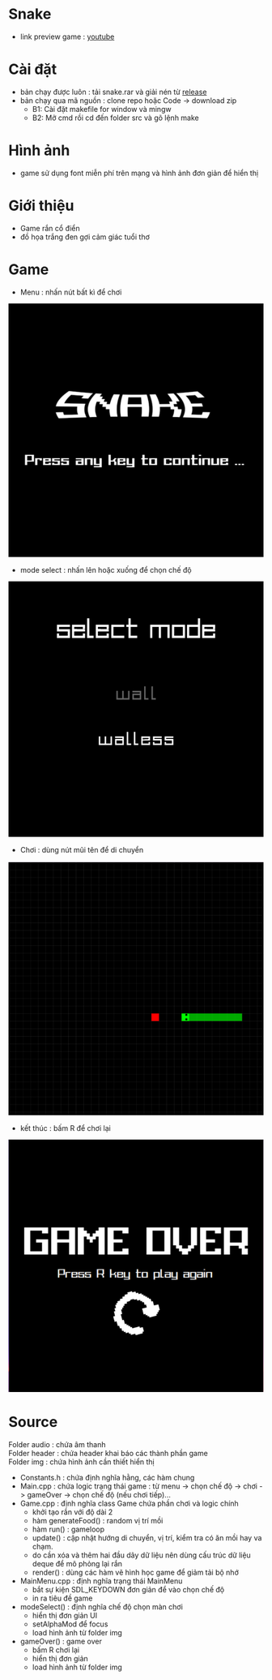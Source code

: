 # Snake
- link preview game : [youtube](https://www.youtube.com/watch?v=Unx1dosIpzY)
# Cài đặt
- bản chạy được luôn : tải snake.rar và giải nén từ [release](https://github.com/quanganh16705/quang_teo/releases/tag/release)
- bản chạy qua mã nguồn : clone repo hoặc Code -> download zip </br>
  - B1: Cài đặt makefile for window và mingw </br>
  - B2: Mở cmd rồi  cd đến folder src và gõ lệnh make
# Hình ảnh 
- game sử dụng font miễn phí trên mạng và hình ảnh đơn giản để hiển thị
# Giới thiệu
- Game rắn cổ điển 
- đồ họa trắng đen gợi cảm giác tuổi thơ
# Game
- Menu : nhấn nút bất kì để chơi

<div style="text-align: center;">

![menu](src/readme/menu.png)

</div>

- mode select : nhấn lên hoặc xuống để chọn chế độ
  
<div style="text-align: center;">

![rule](src/readme/mode.png)

</div>

- Chơi : dùng nút mũi tên để di chuyển
  
<div style="text-align: center;">

![play](src/readme/play.png)

</div>

- kết thúc : bấm R để chơi lại

<div style="text-align: center;">

![gameover](src/readme/gameOver.png)

</div>

# Source
Folder audio : chứa âm thanh</br>
Folder header : chứa header khai báo các thành phần game</br>
Folder img : chứa hình ảnh cần thiết hiển thị</br>
- Constants.h : chứa định nghĩa hằng, các hàm chung</br>
- Main.cpp : chứa logic trạng thái game : từ menu -> chọn chế độ -> chơi -> gameOver -> chọn chế độ (nếu chơi tiếp)...</br>
- Game.cpp : định nghĩa class Game chứa phần chơi và logic chính
  - khởi tạo rắn với độ dài 2
  - hàm generateFood() : random vị trí mồi
  - hàm run() : gameloop
  - update() : cập nhật hướng di chuyển, vị trí, kiểm tra có ăn mồi hay va chạm.
  - do cần xóa và thêm hai đầu dãy dữ liệu nên dùng cấu trúc dữ liệu deque để mô phỏng lại rắn
  - render() : dùng các hàm vẽ hình học game để giảm tải bộ nhớ</br>
- MainMenu.cpp : định nghĩa trạng thái MainMenu
  - bắt sự kiện SDL_KEYDOWN đơn giản để vào chọn chế độ
  - in ra tiêu đề game</br>
- modeSelect() : định nghĩa chế độ chọn màn chơi
  - hiển thị đơn giản UI
  - setAlphaMod để focus 
  - load hình ảnh từ folder img</br>
- gameOver() : game over
  - bấm R  chơi lại 
  - hiển thị đơn giản
  - load hình ảnh từ folder img
